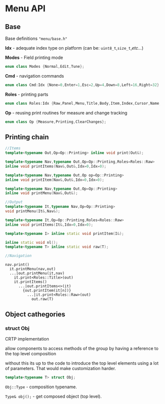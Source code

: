# Menu API

## Base

Base definitions `"menu/base.h"`

**Idx** - adequate index type on platform (can be: `uint8_t`,`size_t`,_etc..._)

**Modes** - Field printing mode

```c++
enum class Modes {Normal,Edit,Tune};
```

**Cmd** - navigation commands

```c++
enum class Cmd:Idx {None=0,Enter=1,Esc=2,Up=4,Down=8,Left=16,Right=32};
```

**Roles** - printing parts
```c++
enum class Roles:Idx {Raw,Panel,Menu,Title,Body,Item,Index,Cursor,Name,Mode,Value,Unit};
```

**Op** - reusing print routines for measure and change tracking

```c++
enum class Op {Measure,Printing,ClearChanges};
```

## Printing chain

```c++
//Items
template<typename Out,Op=Op::Printing> inline void print(Out&);

template<typename Nav,typename Out,Op=Op::Printing,Roles=Roles::Raw>
inline void printItems(Nav&,Out&,Idx=0,Idx=0);

template<typename Nav,typename Out,Op op=Op::Printing>
inline void printItem(Nav&,Out&,Idx=0,Idx=0);

template<typename Nav,typename Out,Op=Op::Printing>
inline void printMenu(Nav&,Out&);

//Output
template<typename It,typename Nav,Op=Op::Printing>
void printMenu(It&,Nav&);

template<typename It,Op=Op::Printing,Roles=Roles::Raw>
inline void printItems(It&,Idx=0,Idx=0);

template<typename I> inline static void printItem(I&);

inline static void nl();
template<typename T> inline static void raw(T);

//Navigation

```

```text
nav.print()
  it.printMenu(nav,out)
  ...|out.printMenu(it,nav)
    it.print<Roles::Title>(out)
    it.printItems()
      ...|out.printItems<>(it)
        {out.printItem(it[n])}
          ...|it.print<Roles::Raw>(out)
            out.raw(T)
```

## Object cathegories

### struct **Obj**

CRTP implementation

allow components to access methods of the group by having a reference to the top level composition

without this its up to the code to introduce the top level elements using a lot of parameters. That would make customization harder.

```c++
template<typename T> struct Obj;
```

`Obj::Type` - composition typename.

`Type& obj();` - get composed object (top level).
